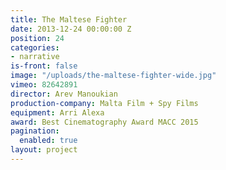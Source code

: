 ```yaml
---
title: The Maltese Fighter
date: 2013-12-24 00:00:00 Z
position: 24
categories:
- narrative
is-front: false
image: "/uploads/the-maltese-fighter-wide.jpg"
vimeo: 82642891
director: Arev Manoukian
production-company: Malta Film + Spy Films
equipment: Arri Alexa
award: Best Cinematography Award MACC 2015
pagination: 
  enabled: true
layout: project
---
```


